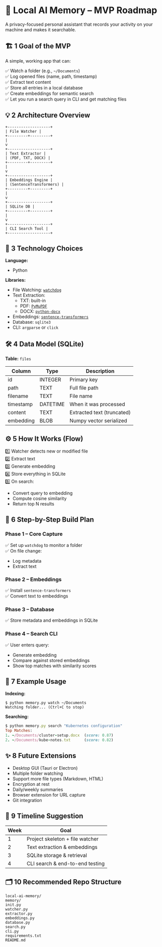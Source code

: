 # 🌿 Local AI Memory – MVP Roadmap

A privacy-focused personal assistant that records your activity on your machine and makes it searchable.

## 🏗️ 1 Goal of the MVP

A simple, working app that can:

✅ Watch a folder (e.g., `~/Documents`)  
✅ Log opened files (name, path, timestamp)  
✅ Extract text content  
✅ Store all entries in a local database  
✅ Create embeddings for semantic search  
✅ Let you run a search query in CLI and get matching files

## 💡 2 Architecture Overview

```{architecture}
+-------------------+
| File Watcher |
+---------+---------+
|
v
+-------------------+
| Text Extractor |
| (PDF, TXT, DOCX) |
+---------+---------+
|
v
+-------------------+
| Embeddings Engine |
| (SentenceTransformers) |
+---------+---------+
|
v
+-------------------+
| SQLite DB |
+---------+---------+
|
v
+-------------------+
| CLI Search Tool |
+-------------------+
```

## 🧩 3 Technology Choices

**Language:**

- Python

**Libraries:**

- File Watching: [`watchdog`](https://github.com/gorakhargosh/watchdog)
- Text Extraction:
  - TXT: built-in
  - PDF: [`PyMuPDF`](https://pymupdf.readthedocs.io/)
  - DOCX: [`python-docx`](https://python-docx.readthedocs.io/)
- Embeddings: [`sentence-transformers`](https://www.sbert.net/)
- Database: `sqlite3`
- CLI: `argparse` or `click`

## 🛠️ 4 Data Model (SQLite)

**Table:** `files`

| Column     | Type      | Description                      |
|------------|-----------|----------------------------------|
| id         | INTEGER   | Primary key                     |
| path       | TEXT      | Full file path                  |
| filename   | TEXT      | File name                       |
| timestamp  | DATETIME  | When it was processed           |
| content    | TEXT      | Extracted text (truncated)      |
| embedding  | BLOB      | Numpy vector serialized         |

## ⚙️ 5 How It Works (Flow)

1️⃣ Watcher detects new or modified file  
2️⃣ Extract text  
3️⃣ Generate embedding  
4️⃣ Store everything in SQLite  
5️⃣ On search:

- Convert query to embedding
- Compute cosine similarity
- Return top N results

## 🐍 6 Step-by-Step Build Plan

### Phase 1 – Core Capture

✅ Set up `watchdog` to monitor a folder  
✅ On file change:

- Log metadata
- Extract text

### Phase 2 – Embeddings

✅ Install `sentence-transformers`  
✅ Convert text to embeddings

### Phase 3 – Database

✅ Store metadata and embeddings in SQLite

### Phase 4 – Search CLI

✅ User enters query:

- Generate embedding
- Compare against stored embeddings
- Show top matches with similarity scores

## 🧪 7 Example Usage

**Indexing:**

```arduino
$ python memory.py watch ~/Documents
Watching folder... (Ctrl+C to stop)
```

**Searching:**

```ruby
$ python memory.py search "Kubernetes configuration"
Top Matches:
1. ~/Documents/cluster-setup.docx  (score: 0.87)
2. ~/Documents/kube-notes.txt      (score: 0.82)
```

## ✨ 8 Future Extensions

- Desktop GUI (Tauri or Electron)
- Multiple folder watching
- Support more file types (Markdown, HTML)
- Encryption at rest
- Daily/weekly summaries
- Browser extension for URL capture
- Git integration

## 🧭 9 Timeline Suggestion

| Week | Goal                              |
|------|-----------------------------------|
| 1    | Project skeleton + file watcher  |
| 2    | Text extraction & embeddings     |
| 3    | SQLite storage & retrieval       |
| 4    | CLI search & end-to-end testing  |

## 🗂️ 10 Recommended Repo Structure

```tree
local-ai-memory/
memory/
init.py
watcher.py
extractor.py
embeddings.py
database.py
search.py
cli.py
requirements.txt
README.md
```
